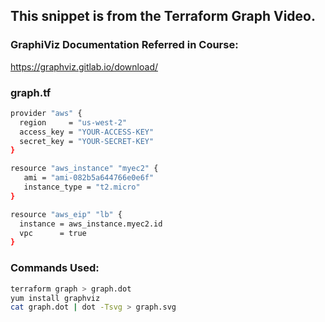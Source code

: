 ## This snippet is from the Terraform Graph Video.

### GraphiViz Documentation Referred in Course:

https://graphviz.gitlab.io/download/

### graph.tf
```sh
provider "aws" {
  region     = "us-west-2"
  access_key = "YOUR-ACCESS-KEY"
  secret_key = "YOUR-SECRET-KEY"
}

resource "aws_instance" "myec2" {
   ami = "ami-082b5a644766e0e6f"
   instance_type = "t2.micro"
}

resource "aws_eip" "lb" {
  instance = aws_instance.myec2.id
  vpc      = true
}
```



### Commands Used:
```sh
terraform graph > graph.dot
yum install graphviz
cat graph.dot | dot -Tsvg > graph.svg
```

